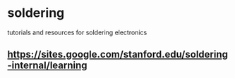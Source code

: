 # soldering
tutorials and resources for soldering electronics
## https://sites.google.com/stanford.edu/soldering-internal/learning
